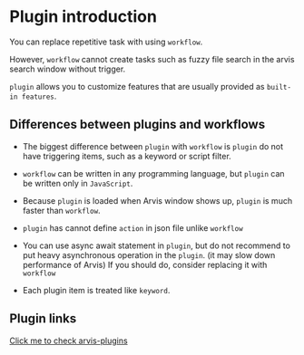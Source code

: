# Plugin introduction

You can replace repetitive task with using `workflow`.

However, `workflow` cannot create tasks such as fuzzy file search in the arvis search window without trigger.

`plugin` allows you to customize features that are usually provided as `built-in features`.

## Differences between plugins and workflows

* The biggest difference between `plugin` with `workflow` is `plugin` do not have triggering items, such as a keyword or script filter.

* `workflow` can be written in any programming language, but `plugin` can be written only in `JavaScript`.

* Because `plugin` is loaded when Arvis window shows up, `plugin` is much faster than `workflow`.

* `plugin` has cannot define `action` in json file unlike `workflow`

* You can use async await statement in `plugin`, but do not recommend to put heavy asynchronous operation in the `plugin`. (it may slow down performance of Arvis)
If you should do, consider replacing it with `workflow`

* Each plugin item is treated like `keyword`.

## Plugin links

[Click me to check arvis-plugins](./plugin-links.md)